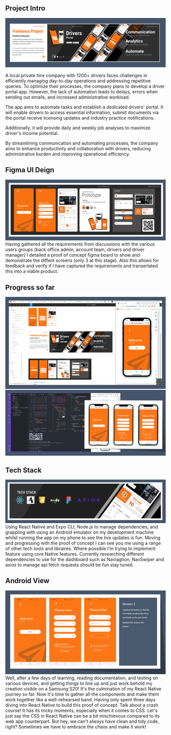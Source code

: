 ## Project Intro
![project heading](md_notes/repo_header.png)

A local private hire company with 1200+ drivers faces challenges in efficiently managing day-to-day operations and addressing repetitive queries. To optimize their processes, the company plans to develop a driver portal app. However, the lack of automation leads to delays, errors when sending out emails, and increased administrative workload.

The app aims to automate tasks and establish a dedicated drivers' portal. It will enable drivers to access essential information, submit documents via the portal receive licensing updates and industry practice notifications. 

Additionally, it will provide daily and weekly job analyses to maximize driver's income potential. 

By streamlining communication and automating processes, the company aims to enhance productivity and collaboration with drivers, reducing administrative burden and improving operational efficiency.

## Figma UI Deign 
![project heading](md_notes/repo_figma.png)
Having gathered all the requirements from discussions with the various users groups (back office admin, account team, drivers and driver manager) I detailed a proof of concept figma board to show and demonstrate the diffent screens (only 3 at this stage).  Also this allows for feedback and verify if I have captured the requirements and transerlated this into a viable product.

## Progress so far 
![project heading](md_notes/progress.png)
![project heading](md_notes/progress5.png)



## Tech Stack 
![Tech Stack](md_notes/techstack.png)
Using React Native and Expo CLI, Node.js to manage dependencies, and grappling with using an Android emulator on my development machine whilst running the app on my phone to see the live updates is fun.  Moving and progressing with the proof of concept I can see you me using a range of other tech tools and libraires.  Where possible I’m trying to implement feature using core Native features.  Currently researching different dependencies to use for the dashboard such as Naviagtion, NavSwiper and axios to manage api fetch requests should be fun stay tuned.

## Android View
![Tech Stack](md_notes/mobileview.png)
Well, after a few days of learning, reading documentation, and testing on various devices, and getting things to line up and just work behold my creation visible on a Samsung S20! It's the culmination of my React Native journey so far. Now it's time to gather all the components and make them work together like a well-rehearsed band.
Having only spent three days diving into React Native to build this proof of concept. Talk about a crash course! It has its tricky moments, especially when it comes to CSS. Let's just say the CSS in React Native can be a bit mischievous compared to its web app counterpart. But hey, we can't always have clean and tidy code, right? Sometimes we have to embrace the chaos and make it work! 



